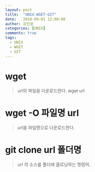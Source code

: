 ```yaml
---
layout: post
title:  "UNIX-WGET-GIT"
date:   2018-09-01 12:00:00
author: 강진광
categories: [UNIX]
comments: true
tags:
  - UNIX
  - WGET
  - GIT
---
```

# wget
> url의 파일을 다운로드한다. wget url

# wget -O 파일명 url
>url을 파일명으로 다운로드한다.

# git clone url 폴더명
> url 의 소스를 폴더에 클로닝하는 명령어.

 

